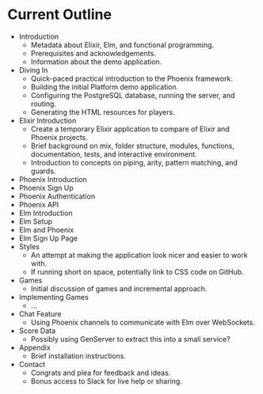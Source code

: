 # Current Outline

- Introduction
  - Metadata about Elixir, Elm, and functional programming.
  - Prerequisites and acknowledgements.
  - Information about the demo application.
- Diving In
  - Quick-paced practical introduction to the Phoenix framework.
  - Building the initial Platform demo application.
  - Configuring the PostgreSQL database, running the server, and routing.
  - Generating the HTML resources for players.
- Elixir Introduction
  - Create a temporary Elixir application to compare of Elixir and Phoenix projects.
  - Brief background on mix, folder structure, modules, functions,
    documentation, tests, and interactive environment.
  - Introduction to concepts on piping, arity, pattern matching, and guards.
- Phoenix Introduction
- Phoenix Sign Up
- Phoenix Authentication
- Phoenix API
- Elm Introduction
- Elm Setup
- Elm and Phoenix
- Elm Sign Up Page
- Styles
  - An attempt at making the application look nicer and easier to work with.
  - If running short on space, potentially link to CSS code on GitHub.
- Games
  - Initial discussion of games and incremental approach.
- Implementing Games
  - ...
- Chat Feature
  - Using Phoenix channels to communicate with Elm over WebSockets.
- Score Data
  - Possibly using GenServer to extract this into a small service?
- Appendix
  - Brief installation instructions.
- Contact
  - Congrats and plea for feedback and ideas.
  - Bonus access to Slack for live help or sharing.
